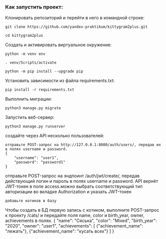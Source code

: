 ### Как запустить проект:

Клонировать репозиторий и перейти в него в командной строке:

```
git clone https://github.com/yandex-praktikum/kittygram2plus.git
```

```
cd kittygram2plus
```

Cоздать и активировать виртуальное окружение:

```
python -m venv env
```

```
. venv/Scripts/activate
```

```
python -m pip install --upgrade pip
```

Установить зависимости из файла requirements.txt:

```
pip install -r requirements.txt
```

Выполнить миграции:

```
python3 manage.py migrate
```

Запустить веб-сервер:

```
python3 manage.py runserver
```
создайте через API несколько пользователей:
````
отправьте POST-запрос на http://127.0.0.1:8000/auth/users/, передав их в полях username и password.
{
    "username": "user1",
    "password": "password1"
}
``````
отправьте POST-запрос на эндпоинт /auth/jwt/create/, передав действующий логин и пароль в полях username и password.
API вернёт JWT-токен в поле access.можно выбрать соответствующий тип авторизации во вкладке Authorization и указать JWT-токен
`````
добавьте котиков в базу
`````
Чтобы создать в БД первую запись с котиком, выполните POST-запрос к проекту /cats/ и передайте поля name, color и birth_year, owner, achievements в полях.
{
    "name": "Сяська",
    "color": "Mixed",
    "birth_year": "2020",
    "owner": "user1",
    "achievements": [
        {"achievement_name": "лежать"},
        {"achievement_name": "кусать всех"}
    ]
}
`````

